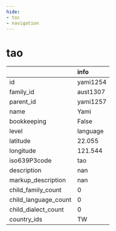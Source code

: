 ```yaml
---
hide:
- toc
- navigation
---
```

# tao
|                      | info     |
|:---------------------|:---------|
| id                   | yami1254 |
| family_id            | aust1307 |
| parent_id            | yami1257 |
| name                 | Yami     |
| bookkeeping          | False    |
| level                | language |
| latitude             | 22.055   |
| longitude            | 121.544  |
| iso639P3code         | tao      |
| description          | nan      |
| markup_description   | nan      |
| child_family_count   | 0        |
| child_language_count | 0        |
| child_dialect_count  | 0        |
| country_ids          | TW       |
